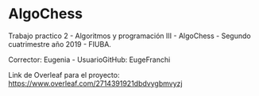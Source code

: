 # AlgoChess

Trabajo practico 2 - Algoritmos y programación III - AlgoChess - Segundo cuatrimestre año 2019 - FIUBA.

Corrector: Eugenia - UsuarioGitHub: EugeFranchi


Link de Overleaf para el proyecto: https://www.overleaf.com/2714391921dbdvygbmvyzj

